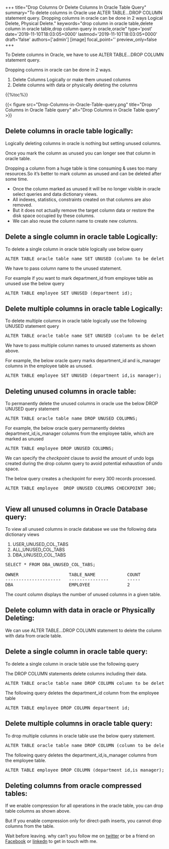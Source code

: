 +++
title="Drop Columns Or Delete Columns In Oracle Table Query"
summary="To delete columns in Oracle use ALTER TABLE...DROP COLUMN statement query. Dropping columns in oracle can be done in 2 ways Logical Delete, Physical Delete."
keywords="drop column in oracle table,delete column in oracle table,drop column query in oracle,oracle"
type='post'
date='2019-11-10T18:03:05+0000'
lastmod='2019-11-10T18:03:05+0000'
draft='false'
authors=['admin']
[image]
focal_point=''
preview_only=false
+++

To Delete columns in Oracle, we have to use ALTER TABLE…DROP COLUMN statement query.

Dropping columns in oracle can be done in 2 ways.

<ol><li>Delete Columns Logically or make them unused columns</li><li>Delete columns with data or physically deleting the columns</li></ol>

{{%toc%}}

{{< figure src="Drop-Columns-in-Oracle-Table-query.png" title="Drop Columns in Oracle Table query" alt="Drop Columns in Oracle Table query" >}}

## Delete columns in oracle table logically:

Logically deleting columns in oracle is nothing but setting unused columns.

Once you mark the column as unused you can longer see that column in oracle table.

Dropping a column from a huge table is time consuming &amp; uses too many resources.So it’s better to mark column as unused and can be deleted after some time.

<ul><li>Once the column marked as unused it will be no longer visible in oracle select queries and data dictionary views.</li><li>All indexes, statistics, constraints created on that columns are also removed.</li><li>But it does not actually remove the target column data or restore the disk space occupied by these columns.</li><li>We can also reuse the column name to create new columns.</li></ul>

## Delete a single column in oracle table Logically:

To delete a single column in oracle table logically use below query

<pre>ALTER TABLE oracle_table_name SET UNUSED (column_to_be_deleted);</pre>

We have to pass column name to the unused statement.

For example if you want to mark department_id from employee table as unused use the below query

<pre>ALTER TABLE employee SET UNUSED (department_id);</pre>

## Delete multiple columns in oracle table Logically:

To delete multiple columns in oracle table logically use the following UNUSED statement query

<pre>ALTER TABLE oracle_table_name SET UNUSED (column_to_be_deleted1,column_to_be_deleted1);</pre>

We have to pass multiple column names to unused statements as shown above.

For example, the below oracle query marks department_id and is_manager columns in the employee table as unused.

<pre>ALTER TABLE employee SET UNUSED (department_id,is_manager);</pre>

## Deleting unused columns in oracle table:

To permanently delete the unused columns in oracle use the below DROP UNUSED query statement

<pre>ALTER TABLE oracle_table_name DROP UNUSED COLUMNS;</pre>

For example, the below oracle query permanently deletes department_id,is_manager columns from the employee table, which are marked as unused

<pre>ALTER TABLE employee DROP UNUSED COLUMNS;</pre>

We can specify the <em>checkpoint</em> clause to avoid the amount of undo logs created during the drop column query to avoid potential exhaustion of undo space.

The below query creates a checkpoint for every 300 records processed.

<pre>ALTER TABLE employee  DROP UNUSED COLUMNS CHECKPOINT 300;

</pre>

## View all unused columns in Oracle Database query:

To view all unused columns in oracle database we use the following data dictionary views

<ol><li>USER_UNUSED_COL_TABS</li><li>ALL_UNUSED_COL_TABS</li><li>DBA_UNUSED_COL_TABS</li></ol>

<pre>SELECT * FROM DBA_UNUSED_COL_TABS;

OWNER&nbsp; &nbsp; &nbsp; &nbsp; &nbsp; &nbsp; &nbsp; &nbsp; &nbsp; &nbsp;TABLE_NAME&nbsp; &nbsp; &nbsp; &nbsp; &nbsp; &nbsp; COUNT
---------------------&nbsp; &nbsp;---------------&nbsp; &nbsp;    -----
DBA&nbsp; &nbsp; &nbsp; &nbsp; &nbsp; &nbsp; &nbsp; &nbsp; &nbsp; &nbsp; &nbsp;EMPLOYEE&nbsp; &nbsp; &nbsp; &nbsp; &nbsp; &nbsp; &nbsp; 2</pre>

The count column displays the number of unused columns in a given table.

## Delete column with data in oracle or Physically Deleting:

We can use ALTER TABLE…DROP COLUMN statement to delete the column with data from oracle table.

## Delete a single column in oracle table query:

To delete a single column in oracle table use the following query

The DROP COLUMN statements delete columns including their data.

<pre>ALTER TABLE oracle_table_name DROP COLUMN column_to_be_deleted;</pre>

The following query deletes the department_id column from the employee table

<pre>ALTER TABLE employee DROP COLUMN department_id;</pre>

## Delete multiple columns in oracle table query:

To drop multiple columns in oracle table use the below query statement.

<pre>ALTER TABLE oracle_table_name DROP COLUMN (column_to_be_deleted1,column_to_be_deleted2);</pre>

The following query deletes the department_id,is_manager columns from the employee table.

<pre>ALTER TABLE employee DROP COLUMN (department_id,is_manager);</pre>

## Deleting columns from oracle compressed tables:

If we enable compression for all operations in the oracle table, you can drop table columns as shown above.

But If you enable compression only for direct-path inserts, you cannot drop columns from the table.

Wait before leaving.
why can’t you follow me on <a href="https://twitter.com/arungudelli" target="_blank" rel="noopener">twitter</a> or be a friend on <a href="https://www.facebook.com/gudelliArun" target="_blank" rel="noopener">Facebook</a> or  <a href="https://www.linkedin.com/in/arungudelli/" target="_blank" rel="noopener">linkedn</a> to get in touch with me.







